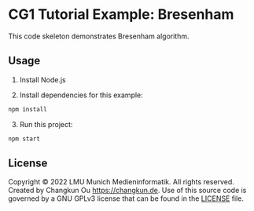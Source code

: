 # CG1 Tutorial Example: Bresenham

This code skeleton demonstrates Bresenham algorithm.

## Usage

1. Install Node.js

2. Install dependencies for this example:

```sh
npm install
```

3. Run this project:

```sh
npm start
```

## License

Copyright © 2022 LMU Munich Medieninformatik. All rights reserved.
Created by Changkun Ou <https://changkun.de>. Use of this source
code is governed by a GNU GPLv3 license that can be found in the
[LICENSE](./LICENSE) file.
